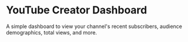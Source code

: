 # YouTube Creator Dashboard

A simple dashboard to view your channel's recent subscribers, audience demographics, total views, and more.
